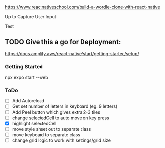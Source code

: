https://www.reactnativeschool.com/build-a-wordle-clone-with-react-native

Up to Capture User Input

Test

## TODO Give this a go for Deployment:
https://docs.amplify.aws/react-native/start/getting-started/setup/ 

### Getting Started
npx expo start --web

### ToDo
 - [ ] Add Autoreload
 - [ ] Get set number of letters in keyboard (eg. 9 letters)
 - [ ] Add Peel button which gives extra 2-3 tiles
 - [ ] change selectedCell to auto move on key press
 - [x] highlight selectedCell
 - [ ] move style sheet out to separate class
 - [ ] move keyboard to separate class
 - [ ] change grid logic to work with settings/grid size